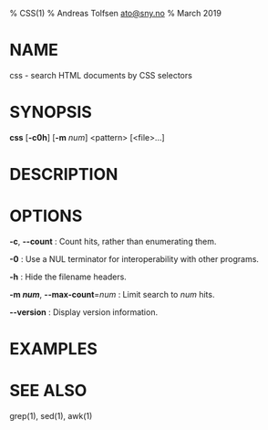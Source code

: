 % CSS(1)
% Andreas Tolfsen <ato@sny.no>
% March 2019

# NAME

css - search HTML documents by CSS selectors

# SYNOPSIS

**css** [**-c0h**] [**-m** _num_] \<pattern\> [\<file\>...]

# DESCRIPTION

# OPTIONS

**-c**, **--count**
: Count hits, rather than enumerating them.

**-0**
: Use a NUL terminator for interoperability with other programs.

**-h**
: Hide the filename headers.

**-m _num_**, **--max-count**=_num_
: Limit search to _num_ hits.

**--version**
: Display version information.

# EXAMPLES

# SEE ALSO

grep(1), sed(1), awk(1)
